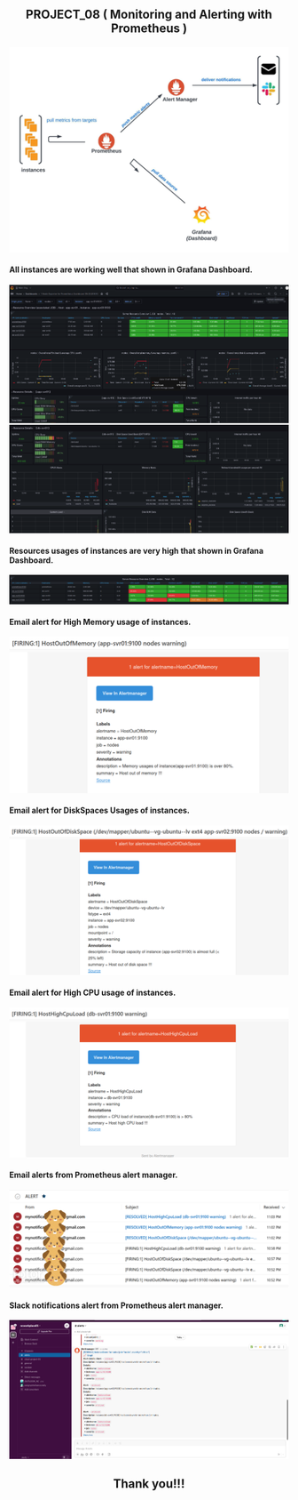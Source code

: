 ## <p align="center"> PROJECT_08 ( Monitoring and Alerting with Prometheus ) </p>

![pj08](images/pj08.jpeg)

#### All instances are working well that shown in Grafana Dashboard.
![working-state](images/normal-state.png)
![working-state](images/normal-state02.png)
</br>

#### Resources usages of instances are very high that shown in Grafana Dashboard.
![alerting](images/alerting.png)
</br>

#### Email alert for High Memory usage of instances.
![email-alert-hightmem](images/email-alert.png)
</br>

#### Email alert for DiskSpaces Usages of instances.
![email-alert-hightdisk](images/email-alert02.png)
</br>

#### Email alert for High CPU usage of instances.
![email-alert-highcpu](images/email-alert03.png)
</br>

#### Email alerts from Prometheus alert manager.
![email-alerts](images/email-alert04.png)
</br>

#### Slack notifications alert from Prometheus alert manager.
![slack-alert](images/slack-alert.png)
</br>

## <p align="center">  Thank you!!! </p>
